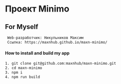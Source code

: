 # Проект Minimo

##  For Myself

```sh
 Web-разработчик: Никульников Максим
 Ссылка: https://maxnhub.github.io/maxn-minimo/
```

#### How to install and build my app

```sh
1. git clone git@github.com:maxnhub/maxn-minimo.git
2. cd maxn-minimo
3. npm i
4. npm run build
```
